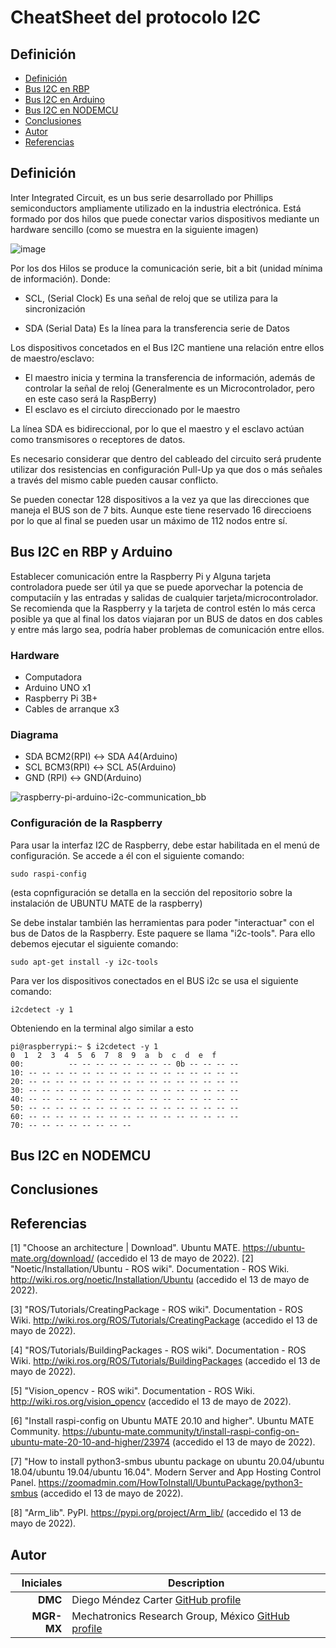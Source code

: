 # CheatSheet del protocolo I2C


## Definición

- [Definición](#definicion)
- [Bus I2C en RBP](#bus-i2c-en-rbp)
- [Bus I2C en Arduino](#bus-i2c-en-arduino)
- [Bus I2C en NODEMCU](#bus-i2c-en-nodemcu)
- [Conclusiones](#conclusiones)
- [Autor](#autor)
- [Referencias](#referencias)

## Definición

Inter Integrated Circuit, es un bus serie desarrollado por Phillips semiconductors ampliamente utilizado en la industria electrónica. Está formado por dos hilos que puede conectar varios dispositivos mediante un hardware sencillo (como se muestra en la siguiente imagen) 

![image](https://user-images.githubusercontent.com/20031100/172984479-cdf5ca22-ab79-4b45-9e5f-5ffd2f11864d.png)

Por los dos Hilos se produce la comunicación serie, bit a bit (unidad mínima de información). 
Donde:

- SCL, (Serial Clock) Es una señal de reloj que se utiliza para la sincronización
    
- SDA (Serial Data) Es la línea para la transferencia serie de Datos 
    
    
Los dispositivos concetados en el Bus I2C mantiene una relación entre ellos de maestro/esclavo: 

- El maestro inicia y termina la transferencia de información, además de controlar la señal de reloj (Generalmente es un Microcontrolador, pero en este caso será la RaspBerry) 
- El esclavo es el circiuto direccionado por le maestro

La línea SDA es bidireccional, por lo que el maestro y el esclavo actúan como transmisores o receptores de datos.

Es necesario considerar que dentro del cableado del circuito será prudente utilizar dos resistencias en configuración Pull-Up ya que dos o más señales a través del mismo cable pueden causar conflicto.

Se pueden conectar 128 dispositivos a la vez ya que las direcciones que maneja el BUS son de 7 bits. Aunque este tiene reservado 16 direccioens por lo que al final se pueden usar un máximo de 112 nodos entre sí. 



## Bus I2C en RBP y Arduino
Establecer comunicación entre la Raspberry Pi y Alguna tarjeta controladora puede ser útil ya que se puede aporvechar la potencia de computaciín y las entradas y salidas de cualquier tarjeta/microcontrolador. Se recomienda que la Raspberry y la tarjeta de control estén lo más cerca posible ya que al final los datos viajaran por un BUS de datos en dos cables y entre más largo sea, podría haber problemas de comunicación entre ellos. 


### Hardware 
- Computadora
- Arduino UNO x1
- Raspberry Pi 3B+
- Cables de arranque x3


### Diagrama 
- SDA BCM2(RPI) <-> SDA A4(Arduino)
- SCL BCM3(RPI) <-> SCL A5(Arduino)
- GND (RPI) <-> GND(Arduino)


![raspberry-pi-arduino-i2c-communication_bb](https://user-images.githubusercontent.com/20031100/179326716-03da0167-f8f1-4987-b03f-629e2c615427.png)


### Configuración de la Raspberry 
Para usar la interfaz I2C de Raspberry, debe estar habilitada en el menú de configuración. Se accede a él con el siguiente comando:

```
sudo raspi-config
```

(esta copnfiguración se detalla en la sección del repositorio sobre la instalación de UBUNTU MATE  de la raspberry) 

Se debe instalar también las herramientas para poder "interactuar" con el bus de Datos de la Raspberry. Este paquere se llama "i2c-tools". Para ello debemos ejecutar el siguiente comando: 


```
sudo apt-get install -y i2c-tools
```
Para ver los dispositivos conectados en el BUS i2c se usa el siguiente comando: 

```
i2cdetect -y 1
```
Obteniendo en la terminal algo similar a esto

```
pi@raspberrypi:~ $ i2cdetect -y 1
0  1  2  3  4  5  6  7  8  9  a  b  c  d  e  f
00:          -- -- -- -- -- -- -- -- 0b -- -- -- --
10: -- -- -- -- -- -- -- -- -- -- -- -- -- -- -- --
20: -- -- -- -- -- -- -- -- -- -- -- -- -- -- -- --
30: -- -- -- -- -- -- -- -- -- -- -- -- -- -- -- --
40: -- -- -- -- -- -- -- -- -- -- -- -- -- -- -- --
50: -- -- -- -- -- -- -- -- -- -- -- -- -- -- -- --
60: -- -- -- -- -- -- -- -- -- -- -- -- -- -- -- --
70: -- -- -- -- -- -- -- --
```



## Bus I2C en NODEMCU






## Conclusiones
 
## Referencias
<a id="1">[1]</a> "Choose an architecture | Download". Ubuntu MATE. https://ubuntu-mate.org/download/ (accedido el 13 de mayo de 2022).
<a id="2">[2]</a> "Noetic/Installation/Ubuntu - ROS wiki". Documentation - ROS Wiki. http://wiki.ros.org/noetic/Installation/Ubuntu (accedido el 13 de mayo de 2022).

<a id="3">[3]</a> "ROS/Tutorials/CreatingPackage - ROS wiki". Documentation - ROS Wiki. http://wiki.ros.org/ROS/Tutorials/CreatingPackage (accedido el 13 de mayo de 2022).

<a id="4">[4]</a> "ROS/Tutorials/BuildingPackages - ROS wiki". Documentation - ROS Wiki. http://wiki.ros.org/ROS/Tutorials/BuildingPackages (accedido el 13 de mayo de 2022).

<a id="5">[5]</a> "Vision_opencv - ROS wiki". Documentation - ROS Wiki. http://wiki.ros.org/vision_opencv (accedido el 13 de mayo de 2022).

<a id="6">[6]</a> "Install raspi-config on Ubuntu MATE 20.10 and higher". Ubuntu MATE Community. https://ubuntu-mate.community/t/install-raspi-config-on-ubuntu-mate-20-10-and-higher/23974 (accedido el 13 de mayo de 2022).

<a id="7">[7]</a> "How to install python3-smbus ubuntu package on ubuntu 20.04/ubuntu 18.04/ubuntu 19.04/ubuntu 16.04". Modern Server and App Hosting Control Panel. https://zoomadmin.com/HowToInstall/UbuntuPackage/python3-smbus (accedido el 13 de mayo de 2022).

<a id="8">[8]</a> "Arm_lib". PyPI. https://pypi.org/project/Arm_lib/ (accedido el 13 de mayo de 2022).
 
## Autor
| Iniciales  | Description |
| ----------:| ----------- |
| **DMC**  | Diego Méndez Carter [GitHub profile](https://github.com/Laos198) |
| **MGR-MX** | Mechatronics Research Group, México [GitHub profile](https://github.com/mrg-mx) |

